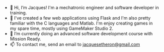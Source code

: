 - 👋 Hi, I’m Jacques! I'm a mechatronic engineer and software developer in training. 
- 👀 I've created a few web applications using Flask and I'm also pretty familiar with the C languages and Matlab. I'm enjoy creating games in my spare time, mostly using GameMaker Studio 2. 
- 🌱 I’m currently doing an advanced software development course with Mission Ready.
- 📫 To contact me, send an email to jacquesetheron@gmail.com

<!---
Jacques15/Jacques15 is a ✨ special ✨ repository because its `README.md` (this file) appears on your GitHub profile.
You can click the Preview link to take a look at your changes.
--->
